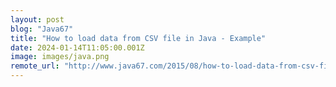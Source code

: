 ```yaml
---
layout: post
blog: "Java67"
title: "How to load data from CSV file in Java - Example"
date: 2024-01-14T11:05:00.001Z
image: images/java.png
remote_url: "http://www.java67.com/2015/08/how-to-load-data-from-csv-file-in-java.html"
---
```

